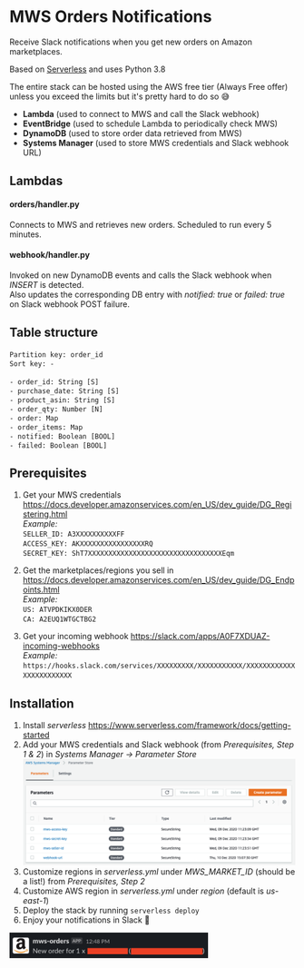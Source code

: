 # MWS Orders Notifications

Receive Slack notifications when you get new orders on Amazon marketplaces.

Based on [Serverless](https://serverless.com) and uses Python 3.8

The entire stack can be hosted using the AWS free tier (Always Free offer) unless you exceed the limits but it's
 pretty hard to do so 😅
* **Lambda** (used to connect to MWS and call the Slack webhook)
* **EventBridge** (used to schedule Lambda to periodically check MWS)
* **DynamoDB** (used to store order data retrieved from MWS)
* **Systems Manager** (used to store MWS credentials and Slack webhook URL)

## Lambdas
#### orders/handler.py

Connects to MWS and retrieves new orders. Scheduled to run every 5 minutes.

#### webhook/handler.py

Invoked on new DynamoDB events and calls the Slack webhook when *INSERT* is detected.  
Also updates the corresponding DB entry with *notified: true* or *failed: true* on Slack webhook POST failure.

## Table structure
```
Partition key: order_id  
Sort key: -

- order_id: String [S]  
- purchase_date: String [S]  
- product_asin: String [S]  
- order_qty: Number [N]  
- order: Map  
- order_items: Map  
- notified: Boolean [BOOL]  
- failed: Boolean [BOOL]
```
 
## Prerequisites
1. Get your MWS credentials https://docs.developer.amazonservices.com/en_US/dev_guide/DG_Registering.html  
    *Example:*  
    `SELLER_ID: A3XXXXXXXXXXFF`  
    `ACCESS_KEY: AKXXXXXXXXXXXXXXXXRQ`  
    `SECRET_KEY: ShT7XXXXXXXXXXXXXXXXXXXXXXXXXXXXXXXXXEqm`
    
2. Get the marketplaces/regions you sell in https://docs.developer.amazonservices.com/en_US/dev_guide/DG_Endpoints.html  
    *Example:*  
    `US: ATVPDKIKX0DER`  
    `CA: A2EUQ1WTGCTBG2`
3. Get your incoming webhook https://slack.com/apps/A0F7XDUAZ-incoming-webhooks  
    *Example:*  
    `https://hooks.slack.com/services/XXXXXXXXX/XXXXXXXXXXX/XXXXXXXXXXXXXXXXXXXXXXXX`
    
## Installation

1. Install *serverless* https://www.serverless.com/framework/docs/getting-started
2. Add your MWS credentials and Slack webhook (from *Prerequisites, Step 1 & 2*) in *Systems Manager -> Parameter
 Store*  
![Systems Manager](https://github.com/norus/mws-orders-slack/raw/master/systems_manager.png)  
3. Customize regions in *serverless.yml* under *MWS_MARKET_ID* (should be a list!) from *Prerequisites, Step 2*
4. Customize AWS region in *serverless.yml* under *region* (default is *us-east-1*)
4. Deploy the stack by running `serverless deploy`
5. Enjoy your notifications in Slack 🎉  
<img src="https://github.com/norus/mws-orders-slack/raw/master/slack_notification.png" width="350">
